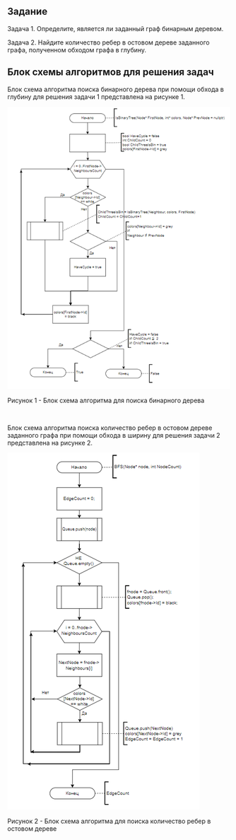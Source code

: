 ## Задание

Задача 1. Определите, является ли заданный граф бинарным деревом.

Задача 2. Найдите количество ребер в остовом дереве заданного графа, полученном обходом графа в глубину. 
	
## Блок схемы алгоритмов для решения задач

Блок схема алгоритма поиска бинарного дерева при помощи обхода в глубину для решения задачи 1 представлена на рисунке 1.

 ![image](https://github.com/timi09/assets/blob/main/Algoritms/task10/1.png)

Рисунок 1 - Блок схема алгоритма для поиска бинарного дерева

<br/>

Блок схема алгоритма поиска количество ребер в остовом дереве заданного графа при помощи обхода в ширину для решения задачи 2 представлена на рисунке 2.

 ![image](https://github.com/timi09/assets/blob/main/Algoritms/task10/2.png)

Рисунок 2 - Блок схема алгоритма для поиска количество ребер в остовом дереве
